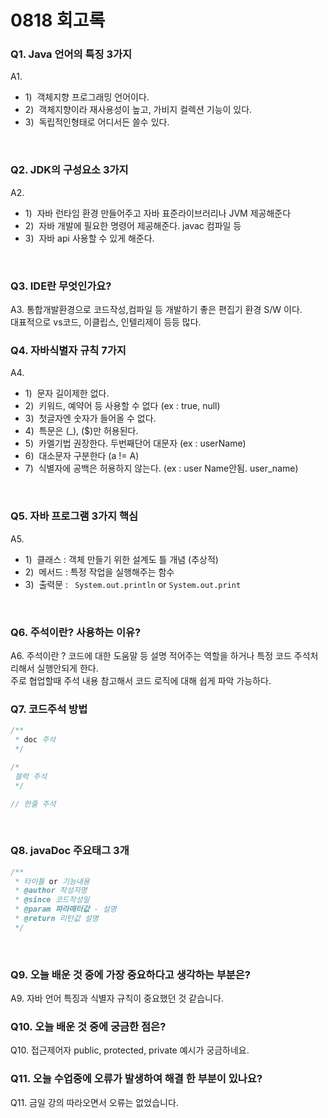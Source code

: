 # 0818 회고록

### Q1. Java 언어의 특징 3가지
A1. 
* 1)&nbsp; 객체지향 프로그래밍 언어이다.
* 2)&nbsp; 객체지향이라 재사용성이 높고, 가비지 컬렉션 기능이 있다.
* 3)&nbsp; 독립적인형태로 어디서든 쓸수 있다.
<br>

### Q2. JDK의 구성요소 3가지
A2.
* 1)&nbsp; 자바 런타임 환경 만들어주고 자바 표준라이브러리나 JVM 제공해준다
* 2)&nbsp; 자바 개발에 필요한 명령어 제공해준다. javac 컴파일 등
* 3)&nbsp; 자바 api 사용할 수 있게 해준다.
<br>

### Q3. IDE란 무엇인가요?
A3. 통합개발환경으로 코드작성,컴파일 등 개발하기 좋은 편집기 환경 S/W 이다.<br>
대표적으로 vs코드, 이클립스, 인텔리제이 등등 많다.
<br>

### Q4. 자바식별자 규칙 7가지
A4.
* 1)&nbsp; 문자 길이제한 없다.
* 2)&nbsp; 키워드, 예약어 등 사용할 수 없다 (ex : true, null)
* 3)&nbsp; 첫글자엔 숫자가 들어올 수 없다.
* 4)&nbsp; 특문은 (_), ($)만 허용된다.
* 5)&nbsp; 카멜기법 권장한다. 두번째단어 대문자 (ex : userName)
* 6)&nbsp; 대소문자 구분한다 (a != A)
* 7)&nbsp; 식별자에 공백은 허용하지 않는다. (ex : user Name안됨. user_name)
<br>

### Q5. 자바 프로그램 3가지 핵심
A5.
* 1)&nbsp; 클래스 : 객체 만들기 위한 설계도 틀 개념 (추상적)
* 2)&nbsp; 메서드 : 특정 작업을 실행해주는 함수
* 3)&nbsp; 출력문 : ` System.out.println` or `System.out.print`
<br>

### Q6. 주석이란? 사용하는 이유?
A6. 
주석이란 ? 코드에 대한 도움말 등 설명 적어주는 역할을 하거나 특정 코드 주석처리해서 실행안되게 한다.<br>
주로 협업할때 주석 내용 참고해서 코드 로직에 대해 쉽게 파악 가능하다.
<br>

### Q7. 코드주석 방법
```java
/**
 * doc 주석
 */

/* 
 블럭 주석
 */

// 한줄 주석
```
<br>

### Q8. javaDoc 주요태그 3개
```java
/**
 * 타이틀 or 기능내용
 * @author 작성자명
 * @since 코드작성일
 * @param 파라매터값 - 설명
 * @return 리턴값 설명
 */
```
<br>

### Q9. 오늘 배운 것 중에 가장 중요하다고 생각하는 부분은?
A9. 자바 언어 특징과 식별자 규칙이 중요했던 것 같습니다.
<br>

### Q10. 오늘 배운 것 중에 궁금한 점은?
Q10. 접근제어자 public, protected, private 예시가 궁금하네요.
<br>

### Q11. 오늘 수업중에 오류가 발생하여 해결 한 부분이 있나요?
Q11. 금일 강의 따라오면서 오류는 없었습니다.

